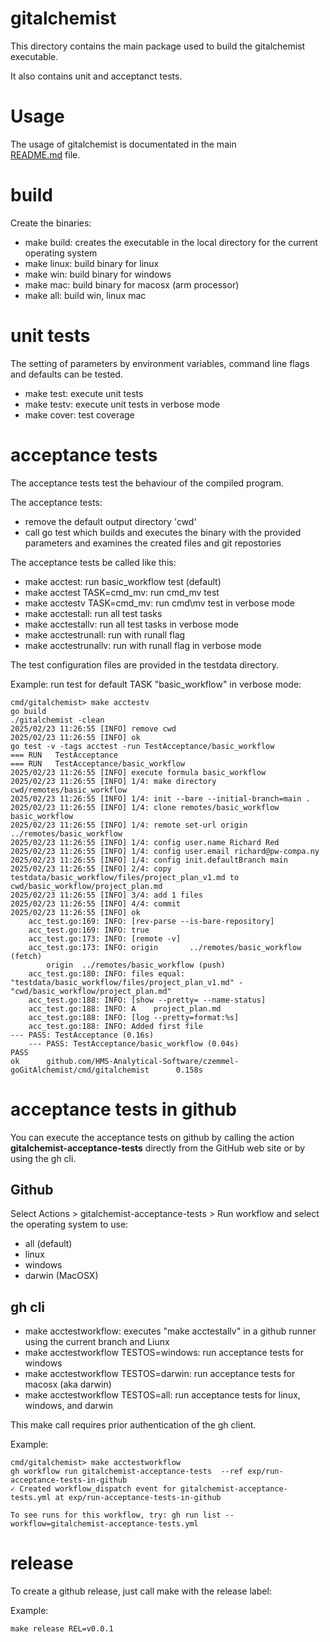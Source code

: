 # gitalchemist

This directory contains the main package used to build
the gitalchemist executable.

It also contains unit and acceptanct tests.

# Usage

The usage of gitalchemist is documentated in the main  
[README.md](../../README.md) file.


# build

Create the binaries:

* make build: creates the executable in the local directory for the current operating system
* make linux: build binary for linux
* make win: build binary for windows
* make mac: build binary for macosx (arm processor)
* make all: build win, linux mac

# unit tests

The setting of parameters by environment variables, command line flags
and defaults can be tested.

* make test: execute unit tests
* make testv: execute unit tests in verbose mode
* make cover: test coverage

# acceptance tests

The acceptance tests test the behaviour of the compiled program.

The acceptance tests:

* remove the default output directory 'cwd'
* call go test which builds and executes the binary with the provided parameters
  and examines the created files and git repostories

The acceptance tests be called like this:

* make acctest: run basic\_workflow test (default)
* make acctest TASK=cmd\_mv: run cmd\_mv test
* make acctestv TASK=cmd\_mv: run cmd\mv test in verbose mode
* make acctestall: run all test tasks
* make acctestallv: run all test tasks in verbose mode
* make acctestrunall: run with runall flag
* make acctestrunallv: run with runall flag in verbose mode


The test configuration files are provided in the testdata directory.

Example: run test for default TASK "basic\_workflow" in verbose mode:

    cmd/gitalchemist> make acctestv 
    go build
    ./gitalchemist -clean
    2025/02/23 11:26:55 [INFO] remove cwd
    2025/02/23 11:26:55 [INFO] ok
    go test -v -tags acctest -run TestAcceptance/basic_workflow
    === RUN   TestAcceptance
    === RUN   TestAcceptance/basic_workflow
    2025/02/23 11:26:55 [INFO] execute formula basic_workflow
    2025/02/23 11:26:55 [INFO] 1/4: make directory cwd/remotes/basic_workflow
    2025/02/23 11:26:55 [INFO] 1/4: init --bare --initial-branch=main .
    2025/02/23 11:26:55 [INFO] 1/4: clone remotes/basic_workflow basic_workflow
    2025/02/23 11:26:55 [INFO] 1/4: remote set-url origin ../remotes/basic_workflow
    2025/02/23 11:26:55 [INFO] 1/4: config user.name Richard Red
    2025/02/23 11:26:55 [INFO] 1/4: config user.email richard@pw-compa.ny
    2025/02/23 11:26:55 [INFO] 1/4: config init.defaultBranch main
    2025/02/23 11:26:55 [INFO] 2/4: copy testdata/basic_workflow/files/project_plan_v1.md to cwd/basic_workflow/project_plan.md
    2025/02/23 11:26:55 [INFO] 3/4: add 1 files
    2025/02/23 11:26:55 [INFO] 4/4: commit
    2025/02/23 11:26:55 [INFO] ok
        acc_test.go:169: INFO: [rev-parse --is-bare-repository]
        acc_test.go:169: INFO: true
        acc_test.go:173: INFO: [remote -v]
        acc_test.go:173: INFO: origin       ../remotes/basic_workflow (fetch)
            origin  ../remotes/basic_workflow (push)
        acc_test.go:180: INFO: files equal: "testdata/basic_workflow/files/project_plan_v1.md" - "cwd/basic_workflow/project_plan.md"
        acc_test.go:188: INFO: [show --pretty= --name-status]
        acc_test.go:188: INFO: A    project_plan.md
        acc_test.go:188: INFO: [log --pretty=format:%s]
        acc_test.go:188: INFO: Added first file
    --- PASS: TestAcceptance (0.16s)
        --- PASS: TestAcceptance/basic_workflow (0.04s)
    PASS
    ok      github.com/HMS-Analytical-Software/czemmel-goGitAlchemist/cmd/gitalchemist      0.158s

# acceptance tests in github

You can execute the acceptance tests on github by calling the action
**gitalchemist-acceptance-tests**
directly from the GitHub web site or by using the gh cli.

## Github

Select 
    Actions > gitalchemist-acceptance-tests > Run workflow
and select the operating system to use:

* all (default)
* linux
* windows
* darwin (MacOSX)


## gh cli

* make acctestworkflow: executes "make acctestallv" in a github runner using the current branch and Liunx
* make acctestworkflow TESTOS=windows: run acceptance tests for windows
* make acctestworkflow TESTOS=darwin: run acceptance tests for macosx (aka darwin)
* make acctestworkflow TESTOS=all: run acceptance tests for linux, windows, and darwin

This make call requires prior authentication of the gh client.

Example:

    cmd/gitalchemist> make acctestworkflow 
    gh workflow run gitalchemist-acceptance-tests  --ref exp/run-acceptance-tests-in-github
    ✓ Created workflow_dispatch event for gitalchemist-acceptance-tests.yml at exp/run-acceptance-tests-in-github

    To see runs for this workflow, try: gh run list --workflow=gitalchemist-acceptance-tests.yml


# release

To create a github release, just call make with the release label:

Example:

    make release REL=v0.0.1

